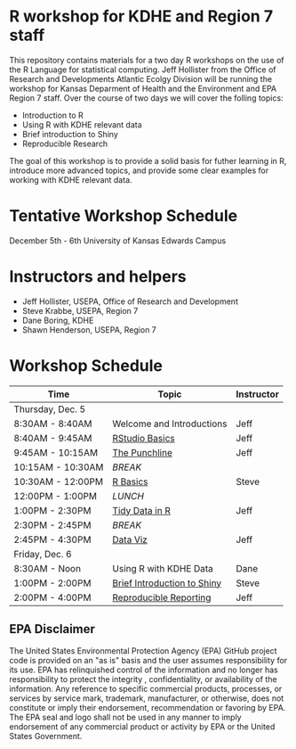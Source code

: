 
# R workshop for KDHE and Region 7 staff

This repository contains materials for a two day R workshops on the use of the R Language for statistical computing.  Jeff Hollister from the Office of Research and Developments Atlantic Ecolgy Division will be running the workshop for Kansas Deparment of Health and the Environment and EPA Region 7 staff.  Over the course of two days we will cover the folling topics:

- Introduction to R 
- Using R with KDHE relevant data
- Brief introduction to Shiny
- Reproducible Research


The goal of this workshop is to provide a solid basis for futher learning in R, introduce more advanced topics, and provide some clear examples for working with KDHE relevant data.

# Tentative Workshop Schedule

December 5th - 6th
University of Kansas Edwards Campus

# Instructors and helpers

- Jeff Hollister, USEPA, Office of Research and Development
- Steve Krabbe, USEPA, Region 7
- Dane Boring, KDHE
- Shawn Henderson, USEPA, Region 7

# Workshop Schedule

|Time             |Topic                                          |Instructor| 
|-----------------|-----------------------------------------------|----------|
|Thursday, Dec. 5 |                                               |          |
|8:30AM - 8:40AM  |Welcome and Introductions                      | Jeff     |
|8:40AM - 9:45AM  |[RStudio Basics](lessons/01_rstudio.md)        | Jeff     |
|9:45AM - 10:15AM |[The Punchline](lessons/01_rstudio.md)         | Jeff     |
|10:15AM - 10:30AM|*BREAK*                                        |          |
|10:30AM - 12:00PM|[R Basics](lessons/02_r_basics.md)             | Steve    |
|12:00PM - 1:00PM |*LUNCH*                                        |          |
|1:00PM - 2:30PM  |[Tidy Data in R](lessons/03_tidy_data_in_r.md) | Jeff     |
|2:30PM - 2:45PM  |*BREAK*                                        |          |
|2:45PM - 4:30PM  |[Data Viz](lessons/04_data_viz_with_ggplot2.md)| Jeff     |
|Friday, Dec. 6   |                                               |          |
|8:30AM - Noon    |Using R with KDHE Data                         | Dane     |
|1:00PM - 2:00PM  |[Brief Introduction to Shiny](lessons/06_r_shiny_intro_onserver.md)                    | Steve    |
|2:00PM - 4:00PM  |[Reproducible Reporting](lessons/rmd_and_rr.md)| Jeff     |

## EPA Disclaimer

The United States Environmental Protection Agency (EPA) GitHub project code is provided on an "as is" basis and the user assumes responsibility for its use. EPA has relinquished control of the information and no longer has responsibility to protect the integrity , confidentiality, or availability of the information. Any reference to specific commercial products, processes, or services by service mark, trademark, manufacturer, or otherwise, does not constitute or imply their endorsement, recommendation or favoring by EPA. The EPA seal and logo shall not be used in any manner to imply endorsement of any commercial product or activity by EPA or the United States Government.